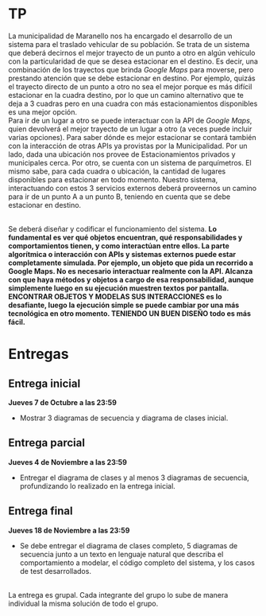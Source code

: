# TP
La municipalidad de Maranello nos ha encargado el desarrollo de un sistema para el traslado vehicular de su población. Se trata de un sistema que deberá decirnos el mejor trayecto de un punto a otro en algún vehículo con la particularidad de que se desea estacionar en el destino. Es decir, una combinación de los trayectos que brinda _Google Maps_ para moverse, pero prestando atención que se debe estacionar en destino. Por ejemplo, quizás el trayecto directo de un punto a otro no sea el mejor porque es más difícil estacionar en la cuadra destino, por lo que un camino alternativo que te deja a 3 cuadras pero en una cuadra con más estacionamientos disponibles es una mejor opción. <br>
Para ir de un lugar a otro se puede interactuar con la API de _Google Maps_, quien devolverá el mejor trayecto de un lugar a otro (a veces puede incluir varias opciones). Para saber dónde es mejor estacionar se contará también con la interacción de otras APIs ya provistas por la Municipalidad. Por un lado, dada una ubicación nos provee de Estacionamientos privados y municipales cerca. Por otro, se cuenta con un sistema de parquímetros. El mismo sabe, para cada cuadra o ubicación, la cantidad de lugares disponibles para estacionar en todo momento. Nuestro sistema, interactuando con estos 3 servicios externos deberá proveernos un camino para ir de un punto A a un punto B, teniendo en cuenta que se debe estacionar en destino. <br> <br>

Se deberá diseñar y codificar el funcionamiento del sistema. __Lo fundamental es ver qué objetos encuentran, qué responsabilidades y comportamientos tienen, y como interactúan entre ellos. La parte algorítmica o interacción con APIs y sistemas externos puede estar completamente simulada. Por ejemplo, un objeto que pida un recorrido a Google Maps. No es necesario interactuar realmente con la API. Alcanza con que haya métodos y objetos a cargo de esa responsabilidad, aunque simplemente luego en su ejecución muestren textos por pantalla. ENCONTRAR OBJETOS Y MODELAS SUS INTERACCIONES es lo desafiante, luego la ejecución simple se puede cambiar por una más tecnológica en otro momento. TENIENDO UN BUEN DISEÑO todo es más fácil.__


# Entregas
## Entrega inicial
__Jueves 7 de Octubre a las 23:59__
- Mostrar 3 diagramas de secuencia y diagrama de clases inicial.

## Entrega parcial
__Jueves 4 de Noviembre a las 23:59__
- Entregar el diagrama de clases y al menos 3 diagramas de secuencia, profundizando lo realizado en la entrega inicial.
## Entrega final
__Jueves 18 de Noviembre a las 23:59__
- Se debe entregar el diagrama de clases completo, 5 diagramas de secuencia junto a un texto en lenguaje natural que describa el comportamiento a modelar, el código completo del sistema, y los casos de test desarrollados.

<br>
La entrega es grupal. Cada integrante del grupo lo sube de manera individual la misma solución de todo el grupo.